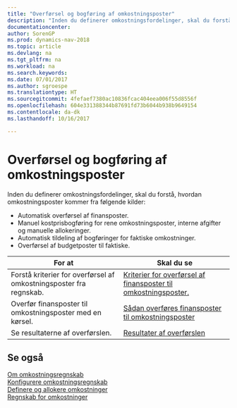 ```yaml
---
title: "Overførsel og bogføring af omkostningsposter"
description: "Inden du definerer omkostningsfordelinger, skal du forstå, hvor omkostningsposter kommer fra."
documentationcenter: 
author: SorenGP
ms.prod: dynamics-nav-2018
ms.topic: article
ms.devlang: na
ms.tgt_pltfrm: na
ms.workload: na
ms.search.keywords: 
ms.date: 07/01/2017
ms.author: sgroespe
ms.translationtype: HT
ms.sourcegitcommit: 4fefaef7380ac10836fcac404eea006f55d8556f
ms.openlocfilehash: 604e331388344b87691fd73b6044b938b9649154
ms.contentlocale: da-dk
ms.lasthandoff: 10/16/2017

---
```

# <a name="transferring-and-posting-cost-entries"></a>Overførsel og bogføring af omkostningsposter
Inden du definerer omkostningsfordelinger, skal du forstå, hvordan omkostningsposter kommer fra følgende kilder:  

-   Automatisk overførsel af finansposter.  
-   Manuel kostprisbogføring for rene omkostningsposter, interne afgifter og manuelle allokeringer.  
-   Automatisk tildeling af bogføringer for faktiske omkostninger.  
-   Overførsel af budgetposter til faktiske.  

|**For at**|**Skal du se**|  
|------------|-------------|  
|Forstå kriterier for overførsel af omkostningsposter fra regnskab.|[Kriterier for overførsel af finansposter til omkostningsposter.](finance-criteria-for-transferring-general-ledger-entries-to-cost-entries.md)|  
|Overfør finansposter til omkostningsposter med en kørsel.|[Sådan overføres finansposter til omkostningsposter](finance-how-to-transfer-general-ledger-entries-to-cost-entries.md)|  
|Se resultaterne af overførslen.|[Resultater af overførslen](finance-results-of-the-transfer.md)|  

## <a name="see-also"></a>Se også  
 [Om omkostningsregnskab](finance-about-cost-accounting.md)   
 [Konfigurere omkostningsregnskab](finance-set-up-cost-accounting.md)   
 [Definere og allokere omkostninger](finance-define-and-allocate-costs.md)   
 [Regnskab for omkostninger](finance-manage-cost-accounting.md)

